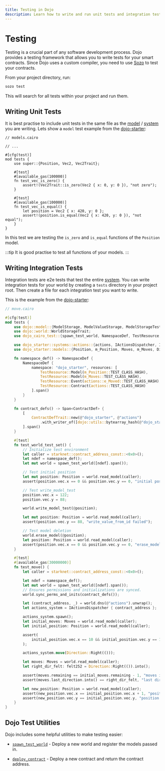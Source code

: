 ```yaml
---
title: Testing in Dojo
description: Learn how to write and run unit tests and integration tests for your Dojo smart contracts and models.
---
```


# Testing

Testing is a crucial part of any software development process. Dojo provides a testing framework that allows you to write tests for your smart contracts. Since Dojo uses a custom compiler, you need to use [Sozo](/toolchain/sozo/) to test your contracts.

From your project directory, run:

```bash
sozo test
```

This will search for all tests within your project and run them.

## Writing Unit Tests

It is best practise to include unit tests in the same file as the [model](/framework/models/) / [system](/framework/systems/) you are writing.
Lets show a `model` test example from the [dojo-starter](https://github.com/dojoengine/dojo-starter):

```cairo
// models.cairo

// ...

#[cfg(test)]
mod tests {
    use super::{Position, Vec2, Vec2Trait};

    #[test]
    #[available_gas(100000)]
    fn test_vec_is_zero() {
        assert!(Vec2Trait::is_zero(Vec2 { x: 0, y: 0 }), "not zero");
    }

    #[test]
    #[available_gas(100000)]
    fn test_vec_is_equal() {
        let position = Vec2 { x: 420, y: 0 };
        assert!(position.is_equal(Vec2 { x: 420, y: 0 }), "not equal");
    }
}
```

In this test we are testing the `is_zero` and `is_equal` functions of the `Position` model.

:::tip
It is good practise to test all functions of your models.
:::

## Writing Integration Tests

Integration tests are e2e tests that test the entire [system](/framework/systems/). You can write integration tests for your world by creating a `tests` directory in your project root. Then create a file for each integration test you want to write.

This is the example from the [dojo-starter](https://github.com/dojoengine/dojo-starter):

```rust
// move.cairo

#[cfg(test)]
mod tests {
    use dojo::model::{ModelStorage, ModelValueStorage, ModelStorageTest};
    use dojo::world::WorldStorageTrait;
    use dojo_cairo_test::{spawn_test_world, NamespaceDef, TestResource, ContractDefTrait};

    use dojo_starter::systems::actions::{actions, IActionsDispatcher, IActionsDispatcherTrait};
    use dojo_starter::models::{Position, m_Position, Moves, m_Moves, Direction};

    fn namespace_def() -> NamespaceDef {
        NamespaceDef {
            namespace: "dojo_starter", resources: [
                TestResource::Model(m_Position::TEST_CLASS_HASH),
                TestResource::Model(m_Moves::TEST_CLASS_HASH),
                TestResource::Event(actions::e_Moved::TEST_CLASS_HASH),
                TestResource::Contract(actions::TEST_CLASS_HASH)
            ].span()
        }
    }

    fn contract_defs() -> Span<ContractDef> {
        [
            ContractDefTrait::new(@"dojo_starter", @"actions")
                .with_writer_of([dojo::utils::bytearray_hash(@"dojo_starter")].span())
        ].span()
    }

    #[test]
    fn test_world_test_set() {
        // Initialize test environment
        let caller = starknet::contract_address_const::<0x0>();
        let ndef = namespace_def();
        let mut world = spawn_test_world([ndef].span());

        // Test initial position
        let mut position: Position = world.read_model(caller);
        assert(position.vec.x == 0 && position.vec.y == 0, "initial position wrong");

        // Test write_model_test
        position.vec.x = 122;
        position.vec.y = 88;

        world.write_model_test(@position);

        let mut position: Position = world.read_model(caller);
        assert(position.vec.y == 88, "write_value_from_id failed");

        // Test model deletion
        world.erase_model(@position);
        let position: Position = world.read_model(caller);
        assert(position.vec.x == 0 && position.vec.y == 0, "erase_model failed");
    }

    #[test]
    #[available_gas(30000000)]
    fn test_move() {
        let caller = starknet::contract_address_const::<0x0>();

        let ndef = namespace_def();
        let mut world = spawn_test_world([ndef].span());
        // Ensures permissions and initializations are synced.
        world.sync_perms_and_inits(contract_defs());

        let (contract_address, _) = world.dns(@"actions").unwrap();
        let actions_system = IActionsDispatcher { contract_address };

        actions_system.spawn();
        let initial_moves: Moves = world.read_model(caller);
        let initial_position: Position = world.read_model(caller);

        assert(
            initial_position.vec.x == 10 && initial_position.vec.y == 10, "wrong initial position"
        );

        actions_system.move(Direction::Right(()));

        let moves: Moves = world.read_model(caller);
        let right_dir_felt: felt252 = Direction::Right(()).into();

        assert(moves.remaining == initial_moves.remaining - 1, "moves is wrong");
        assert(moves.last_direction.into() == right_dir_felt, "last direction is wrong");

        let new_position: Position = world.read_model(caller);
        assert(new_position.vec.x == initial_position.vec.x + 1, "position x is wrong");
        assert(new_position.vec.y == initial_position.vec.y, "position y is wrong");
    }
}
```

## Dojo Test Utilities

Dojo includes some helpful utilities to make testing easier:

- [`spawn_test_world`](https://github.com/dojoengine/dojo/blob/main/crates/dojo/dojo-snf-test/src/world.cairo#L140) - Deploy a new world and register the models passed in.

- [`deploy_contract`](https://github.com/dojoengine/dojo/blob/main/crates/dojo/dojo-snf-test/src/world.cairo#L106) - Deploy a new contract and return the contract address.
